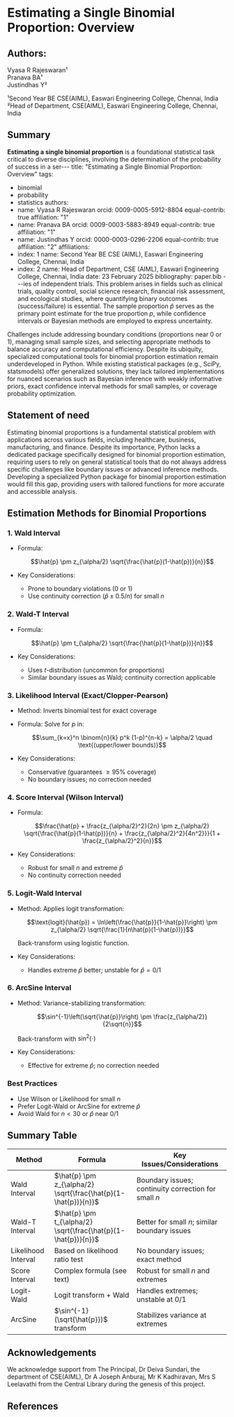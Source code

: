 

# Estimating a Single Binomial Proportion: Overview

## **Authors:**  
Vyasa R Rajeswaran¹  
Pranava BA¹  
Justindhas Y²  

¹Second Year BE CSE(AIML), Easwari Engineering College, Chennai, India  
²Head of Department, CSE(AIML), Easwari Engineering College, Chennai, India

## Summary

**Estimating a single binomial proportion** is a foundational statistical task critical to diverse disciplines, involving the determination of the probability of success in a ser---
title: "Estimating a Single Binomial Proportion: Overview"
tags:
  - binomial
  - probability
  - statistics
authors:
  - name: Vyasa R Rajeswaran
    orcid: 0009-0005-5912-8804
    equal-contrib: true
    affiliation: "1"
  - name: Pranava BA
    orcid: 0009-0003-5883-8949
    equal-contrib: true
    affiliation: "1"
  - name: Justindhas Y
    orcid: 0000-0003-0296-2206
    equal-contrib: true
    affiliation: "2"
affiliations:
  - index: 1
    name: Second Year BE CSE (AIML), Easwari Engineering College, Chennai, India
  - index: 2
    name: Head of Department, CSE (AIML), Easwari Engineering College, Chennai, India
date: 23 February 2025
bibliography: paper.bib
---ies of independent trials. This problem arises in fields such as clinical trials, quality control, social science research, financial risk assessment, and ecological studies, where quantifying binary outcomes (success/failure) is essential. The sample proportion $\hat{p}$ serves as the primary point estimate for the true proportion $p$, while confidence intervals or Bayesian methods are employed to express uncertainty.

Challenges include addressing boundary conditions (proportions near 0 or 1), managing small sample sizes, and selecting appropriate methods to balance accuracy and computational efficiency. Despite its ubiquity, specialized computational tools for binomial proportion estimation remain underdeveloped in Python. While existing statistical packages (e.g., SciPy, statsmodels) offer generalized solutions, they lack tailored implementations for nuanced scenarios such as Bayesian inference with weakly informative priors, exact confidence interval methods for small samples, or coverage probability optimization.

## Statement of need
Estimating binomial proportions is a fundamental statistical problem with applications across various fields, including healthcare, business, manufacturing, and finance. Despite its importance, Python lacks a dedicated package specifically designed for binomial proportion estimation, requiring users to rely on general statistical tools that do not always address specific challenges like boundary issues or advanced inference methods. Developing a specialized Python package for binomial proportion estimation would fill this gap, providing users with tailored functions for more accurate and accessible analysis.
## Estimation Methods for Binomial Proportions

### 1. Wald Interval

* Formula:

  $$\hat{p} \pm z_{\alpha/2} \sqrt{\frac{\hat{p}(1-\hat{p})}{n}}$$

* Key Considerations:
  * Prone to boundary violations (0 or 1)
  * Use continuity correction $(\hat{p} \pm 0.5/n)$ for small $n$

### 2. Wald-T Interval

* Formula:

  $$\hat{p} \pm t_{\alpha/2} \sqrt{\frac{\hat{p}(1-\hat{p})}{n}}$$

* Key Considerations:
  * Uses $t$-distribution (uncommon for proportions)
  * Similar boundary issues as Wald; continuity correction applicable

### 3. Likelihood Interval (Exact/Clopper-Pearson)

* Method: Inverts binomial test for exact coverage
* Formula: Solve for $p$ in:

  $$\sum_{k=x}^n \binom{n}{k} p^k (1-p)^{n-k} = \alpha/2 \quad \text{(upper/lower bounds)}$$

* Key Considerations:
  * Conservative (guarantees $\geq 95\%$ coverage)
  * No boundary issues; no correction needed

### 4. Score Interval (Wilson Interval)

* Formula:

  $$\frac{\hat{p} + \frac{z_{\alpha/2}^2}{2n} \pm z_{\alpha/2} \sqrt{\frac{\hat{p}(1-\hat{p})}{n} + \frac{z_{\alpha/2}^2}{4n^2}}}{1 + \frac{z_{\alpha/2}^2}{n}}$$

* Key Considerations:
  * Robust for small $n$ and extreme $\hat{p}$
  * No continuity correction needed

### 5. Logit-Wald Interval

* Method: Applies logit transformation:

  $$\text{logit}(\hat{p}) = \ln\left(\frac{\hat{p}}{1-\hat{p}}\right) \pm z_{\alpha/2} \sqrt{\frac{1}{n\hat{p}(1-\hat{p})}}$$

  Back-transform using logistic function.

* Key Considerations:
  * Handles extreme $\hat{p}$ better; unstable for $\hat{p}=0/1$

### 6. ArcSine Interval

* Method: Variance-stabilizing transformation:

  $$\sin^{-1}\left(\sqrt{\hat{p}}\right) \pm \frac{z_{\alpha/2}}{2\sqrt{n}}$$

  Back-transform with $\sin^2(\cdot)$

* Key Considerations:
  * Effective for extreme $\hat{p}$; no correction needed

### Best Practices

* Use Wilson or Likelihood for small $n$
* Prefer Logit-Wald or ArcSine for extreme $\hat{p}$
* Avoid Wald for $n < 30$ or $\hat{p}$ near 0/1

## Summary Table

| Method | Formula | Key Issues/Considerations |
|--------|---------|-------------------------|
| Wald Interval | $\hat{p} \pm z_{\alpha/2} \sqrt{\frac{\hat{p}(1-\hat{p})}{n}}$ | Boundary issues; continuity correction for small $n$ |
| Wald-T Interval | $\hat{p} \pm t_{\alpha/2} \sqrt{\frac{\hat{p}(1-\hat{p})}{n}}$ | Better for small $n$; similar boundary issues |
| Likelihood Interval | Based on likelihood ratio test | No boundary issues; exact method |
| Score Interval | Complex formula (see text) | Robust for small $n$ and extremes |
| Logit-Wald | Logit transform + Wald | Handles extremes; unstable at 0/1 |
| ArcSine | $\sin^{-1}(\sqrt{\hat{p}})$ transform | Stabilizes variance at extremes |

## Acknowledgements

We acknowledge support from The Principal, Dr Deiva Sundari, the department of CSE(AIML), Dr A Joseph Anburaj, Mr K Kadhiravan, Mrs S Leelavathi from the Central Library during the genesis of this project.

## References

